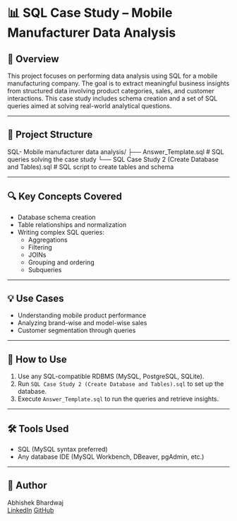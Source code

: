 # 📊 SQL Case Study – Mobile Manufacturer Data Analysis

## 📝 Overview

This project focuses on performing data analysis using SQL for a mobile manufacturing company. The goal is to extract meaningful business insights from structured data involving product categories, sales, and customer interactions. This case study includes schema creation and a set of SQL queries aimed at solving real-world analytical questions.

---

## 📂 Project Structure

SQL- Mobile manufacturer data analysis/
├── Answer_Template.sql # SQL queries solving the case study
└── SQL Case Study 2 (Create Database and Tables).sql # SQL script to create tables and schema


---

## 🔍 Key Concepts Covered

- Database schema creation
- Table relationships and normalization
- Writing complex SQL queries:
  - Aggregations
  - Filtering
  - JOINs
  - Grouping and ordering
  - Subqueries

---

## 💡 Use Cases

- Understanding mobile product performance
- Analyzing brand-wise and model-wise sales
- Customer segmentation through queries

---

## 🚀 How to Use

1. Use any SQL-compatible RDBMS (MySQL, PostgreSQL, SQLite).
2. Run `SQL Case Study 2 (Create Database and Tables).sql` to set up the database.
3. Execute `Answer_Template.sql` to run the queries and retrieve insights.

---

## 🛠️ Tools Used

- SQL (MySQL syntax preferred)
- Any database IDE (MySQL Workbench, DBeaver, pgAdmin, etc.)

---

## 📌 Author

Abhishek Bhardwaj  
[LinkedIn](https://www.linkedin.com/in/abhishekbhardwaj28)
[GitHub](https://github.com/abhishek-9617)

